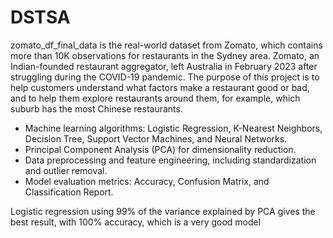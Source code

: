 # DSTSA

zomato_df_final_data is the real-world dataset from Zomato, which contains more than 10K observations for restaurants in the Sydney area. Zomato, an Indian-founded restaurant aggregator, left Australia in February 2023 after struggling during the COVID-19 pandemic. The purpose of this project is to help customers understand what factors make a restaurant good or bad, and to help them explore restaurants around them, for example, which suburb has the most Chinese restaurants.

- Machine learning algorithms: Logistic Regression, K-Nearest Neighbors, Decision Tree, Support Vector Machines, and Neural Networks.
- Principal Component Analysis (PCA) for dimensionality reduction.
- Data preprocessing and feature engineering, including standardization and outlier removal.
- Model evaluation metrics: Accuracy, Confusion Matrix, and Classification Report.

Logistic regression using 99% of the variance explained by PCA gives the best result, with 100% accuracy, which is a very good model
